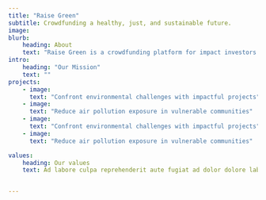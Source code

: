 ```yaml
---
title: "Raise Green"
subtitle: Crowdfunding a healthy, just, and sustainable future.
image:
blurb:
    heading: About
    text: "Raise Green is a crowdfunding platform for impact investors to reduce air pollution by deploying solar energy."
intro:
    heading: "Our Mission"
    text: ""
projects:
    - image: 
      text: "Confront environmental challenges with impactful projects"
    - image: 
      text: "Reduce air pollution exposure in vulnerable communities"
    - image: 
      text: "Confront environmental challenges with impactful projects"
    - image: 
      text: "Reduce air pollution exposure in vulnerable communities"

values:
    heading: Our values
    text: Ad labore culpa reprehenderit aute fugiat ad dolor dolore laborum laborum qui ad labore est ea. Cillum veniam excepteur dolor dolore laborum sint cillum ex pariatur do aute aliqua. Sunt do reprehenderit sit officia in in est aliqua. Officia nostrud non duis adipisicing cupidatat cupidatat tempor mollit laboris incididunt deserunt ipsum excepteur aliqua nulla. Veniam deserunt nisi qui exercitation incididunt qui nulla cillum excepteur magna adipisicing laborum minim cillum cupidatat ipsum ex. Enim ullamco adipisicing duis incididunt mollit irure cupidatat exercitation occaecat enim ipsum. Nostrud sunt ipsum et eiusmod consectetur commodo minim excepteur est labore consequat nisi Lorem. Est minim aliquip occaecat ea magna cupidatat excepteur anim irure elit reprehenderit mollit.


---
```

